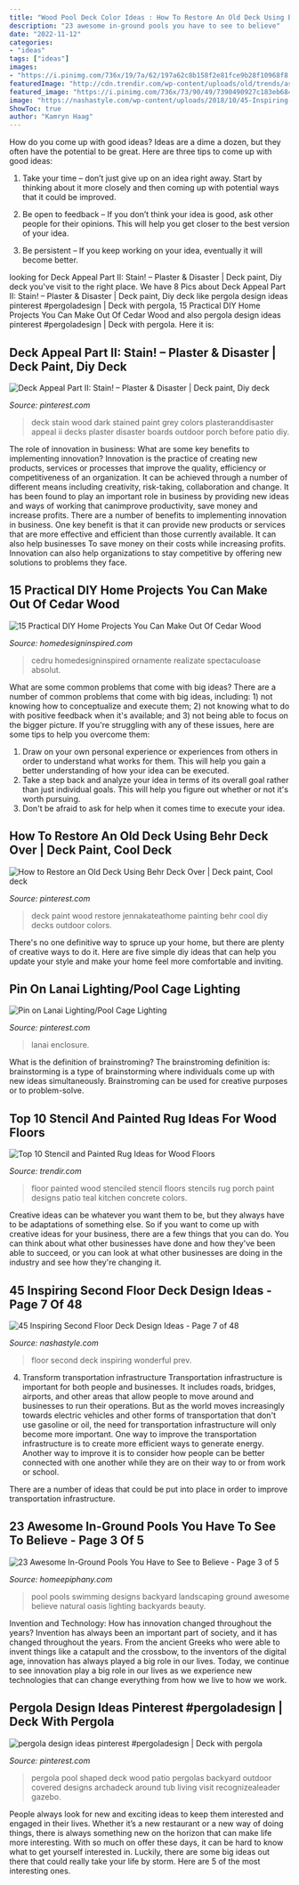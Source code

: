 ```yaml
---
title: "Wood Pool Deck Color Ideas : How To Restore An Old Deck Using Behr Deck Over"
description: "23 awesome in-ground pools you have to see to believe"
date: "2022-11-12"
categories:
- "ideas"
tags: ["ideas"]
images:
- "https://i.pinimg.com/736x/19/7a/62/197a62c8b158f2e81fce9b28f10968f8.jpg"
featuredImage: "http://cdn.trendir.com/wp-content/uploads/old/trends/assets_c/2015/08/stenciled-floor-living-room-white-on-blue-thumb-autox839-55625.jpg"
featured_image: "https://i.pinimg.com/736x/73/90/49/7390490927c183eb684f7334d5ed3895.jpg"
image: "https://nashastyle.com/wp-content/uploads/2018/10/45-Inspiring-Second-Floor-Deck-Design-Ideas-7.jpg"
ShowToc: true
author: "Kamryn Haag"
---
```



How do you come up with good ideas?
Ideas are a dime a dozen, but they often have the potential to be great. Here are three tips to come up with good ideas:
1. Take your time – don’t just give up on an idea right away. Start by thinking about it more closely and then coming up with potential ways that it could be improved.

2. Be open to feedback – If you don’t think your idea is good, ask other people for their opinions. This will help you get closer to the best version of your idea.

3. Be persistent – If you keep working on your idea, eventually it will become better.

	

		
looking for Deck Appeal Part II: Stain! – Plaster &amp; Disaster | Deck paint, Diy deck you've visit to the right place. We have 8 Pics about Deck Appeal Part II: Stain! – Plaster &amp; Disaster | Deck paint, Diy deck like pergola design ideas pinterest #pergoladesign | Deck with pergola, 15 Practical DIY Home Projects You Can Make Out Of Cedar Wood and also pergola design ideas pinterest #pergoladesign | Deck with pergola. Here it is:
		
    
## Deck Appeal Part II: Stain! – Plaster &amp; Disaster | Deck Paint, Diy Deck

<img loading=lazy src="https://i.pinimg.com/736x/43/17/7d/43177dc97027e62178281cba34bdfe62.jpg" onerror="this.onerror=null;this.src='https://tse1.mm.bing.net/th?id=OIP.r_9TcTLvundSzxbNsXLHIAHaJ4&amp;pid=15.1';" alt="Deck Appeal Part II: Stain! – Plaster &amp; Disaster | Deck paint, Diy deck">

_Source: pinterest.com_

>deck stain wood dark stained paint grey colors plasteranddisaster appeal ii decks plaster disaster boards outdoor porch before patio diy. 

	

The role of innovation in business: What are some key benefits to implementing innovation?
Innovation is the practice of creating new products, services or processes that improve the quality, efficiency or competitiveness of an organization. It can be achieved through a number of different means including creativity, risk-taking, collaboration and change. It has been found to play an important role in business by providing new ideas and ways of working that canimprove productivity, save money and increase profits.
There are a number of benefits to implementing innovation in business. One key benefit is that it can provide new products or services that are more effective and efficient than those currently available. It can also help businesses To save money on their costs while increasing profits. Innovation can also help organizations to stay competitive by offering new solutions to problems they face.

    
## 15 Practical DIY Home Projects You Can Make Out Of Cedar Wood

<img loading=lazy src="https://www.homedesigninspired.com/wp-content/uploads/2019/11/cedar-home-project-9.jpg" onerror="this.onerror=null;this.src='https://tse3.mm.bing.net/th?id=OIP.SiFyUM6xyyCeKFfK7XQQGQHaLL&amp;pid=15.1';" alt="15 Practical DIY Home Projects You Can Make Out Of Cedar Wood">

_Source: homedesigninspired.com_

>cedru homedesigninspired ornamente realizate spectaculoase absolut. 

	

What are some common problems that come with big ideas?
There are a number of common problems that come with big ideas, including: 1) not knowing how to conceptualize and execute them; 2) not knowing what to do with positive feedback when it's available; and 3) not being able to focus on the bigger picture. If you're struggling with any of these issues, here are some tips to help you overcome them: 
1) Draw on your own personal experience or experiences from others in order to understand what works for them. This will help you gain a better understanding of how your idea can be executed. 
2) Take a step back and analyze your idea in terms of its overall goal rather than just individual goals. This will help you figure out whether or not it's worth pursuing. 
3) Don't be afraid to ask for help when it comes time to execute your idea.

    
## How To Restore An Old Deck Using Behr Deck Over | Deck Paint, Cool Deck

<img loading=lazy src="https://i.pinimg.com/736x/19/7a/62/197a62c8b158f2e81fce9b28f10968f8.jpg" onerror="this.onerror=null;this.src='https://tse1.mm.bing.net/th?id=OIP.hfpt_NHXtL0cz7C2K_-iRwHaJ4&amp;pid=15.1';" alt="How to Restore an Old Deck Using Behr Deck Over | Deck paint, Cool deck">

_Source: pinterest.com_

>deck paint wood restore jennakateathome painting behr cool diy decks outdoor colors. 

	

There's no one definitive way to spruce up your home, but there are plenty of creative ways to do it. Here are five simple diy ideas that can help you update your style and make your home feel more comfortable and inviting.

    
## Pin On Lanai Lighting/Pool Cage Lighting

<img loading=lazy src="https://i.pinimg.com/736x/ef/f2/4a/eff24ae759a1fb48ab3fdb6933ea216f.jpg" onerror="this.onerror=null;this.src='https://tse3.mm.bing.net/th?id=OIP.F5g5w-kb8qUECKI2JDgp8gHaD0&amp;pid=15.1';" alt="Pin on Lanai Lighting/Pool Cage Lighting">

_Source: pinterest.com_

>lanai enclosure. 

	

What is the definition of brainstroming?
The brainstroming definition is:
brainstorming is a type of brainstorming where individuals come up with new ideas simultaneously. Brainstroming can be used for creative purposes or to problem-solve.

    
## Top 10 Stencil And Painted Rug Ideas For Wood Floors

<img loading=lazy src="http://cdn.trendir.com/wp-content/uploads/old/trends/assets_c/2015/08/stenciled-floor-living-room-white-on-blue-thumb-autox839-55625.jpg" onerror="this.onerror=null;this.src='https://tse3.mm.bing.net/th?id=OIP.C8AvnR__AjJ70c4s3fwgeAHaJ4&amp;pid=15.1';" alt="Top 10 Stencil and Painted Rug Ideas for Wood Floors">

_Source: trendir.com_

>floor painted wood stenciled stencil floors stencils rug porch paint designs patio teal kitchen concrete colors. 

	

Creative ideas can be whatever you want them to be, but they always have to be adaptations of something else. So if you want to come up with creative ideas for your business, there are a few things that you can do. You can think about what other businesses have done and how they've been able to succeed, or you can look at what other businesses are doing in the industry and see how they're changing it.

    
## 45 Inspiring Second Floor Deck Design Ideas - Page 7 Of 48

<img loading=lazy src="https://nashastyle.com/wp-content/uploads/2018/10/45-Inspiring-Second-Floor-Deck-Design-Ideas-7.jpg" onerror="this.onerror=null;this.src='https://tse3.mm.bing.net/th?id=OIP.a_3KXafNTvcwOGMnpO0iTAHaK0&amp;pid=15.1';" alt="45 Inspiring Second Floor Deck Design Ideas - Page 7 of 48">

_Source: nashastyle.com_

>floor second deck inspiring wonderful prev. 

	

4) Transform transportation infrastructure
Transportation infrastructure is important for both people and businesses. It includes roads, bridges, airports, and other areas that allow people to move around and businesses to run their operations. But as the world moves increasingly towards electric vehicles and other forms of transportation that don't use gasoline or oil, the need for transportation infrastructure will only become more important. 
One way to improve the transportation infrastructure is to create more efficient ways to generate energy. Another way to improve it is to consider how people can be better connected with one another while they are on their way to or from work or school. 

There are a number of ideas that could be put into place in order to improve transportation infrastructure.

    
## 23 Awesome In-Ground Pools You Have To See To Believe - Page 3 Of 5

<img loading=lazy src="https://homeepiphany.com/wp-content/uploads/2015/05/23-Awesome-In-Ground-Pools-You-Have-to-See-to-Believe-12.jpg" onerror="this.onerror=null;this.src='https://tse4.mm.bing.net/th?id=OIP.UvzRdOcPHO5iWKxJ4i-w9wHaD7&amp;pid=15.1';" alt="23 Awesome In-Ground Pools You Have to See to Believe - Page 3 of 5">

_Source: homeepiphany.com_

>pool pools swimming designs backyard landscaping ground awesome believe natural oasis lighting backyards beauty. 

	

Invention and Technology: How has innovation changed throughout the years?
Invention has always been an important part of society, and it has changed throughout the years. From the ancient Greeks who were able to invent things like a catapult and the crossbow, to the inventors of the digital age, innovation has always played a big role in our lives. Today, we continue to see innovation play a big role in our lives as we experience new technologies that can change everything from how we live to how we work.

    
## Pergola Design Ideas Pinterest #pergoladesign | Deck With Pergola

<img loading=lazy src="https://i.pinimg.com/736x/73/90/49/7390490927c183eb684f7334d5ed3895.jpg" onerror="this.onerror=null;this.src='https://tse2.mm.bing.net/th?id=OIP.tLq0GbnmJApz_dVJ-A2BKwHaFY&amp;pid=15.1';" alt="pergola design ideas pinterest #pergoladesign | Deck with pergola">

_Source: pinterest.com_

>pergola pool shaped deck wood patio pergolas backyard outdoor covered designs archadeck around tub living visit recognizealeader gazebo. 

	

People always look for new and exciting ideas to keep them interested and engaged in their lives. Whether it’s a new restaurant or a new way of doing things, there is always something new on the horizon that can make life more interesting. With so much on offer these days, it can be hard to know what to get yourself interested in. Luckily, there are some big ideas out there that could really take your life by storm. Here are 5 of the most interesting ones.

